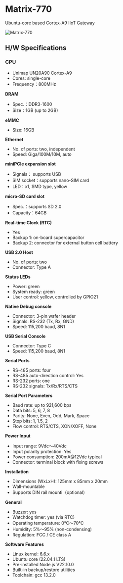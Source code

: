 # Matrix-770
Ubuntu-core based Cortex-A9 IIoT Gateway

![Matrix-770](./images/Matrix-770_02.jpg)

## H/W Specifications

### CPU
- Unimap UN20A90 Cortex-A9
- Cores: single-core
- Frequency：800MHz

**DRAM**
- Spec.：DDR3-1600
- Size：1GB (up to 2GB)

**eMMC**
- Size: 16GB

**Ethernet**
- No. of ports: two, independent
- Speed: Giga/100M/10M, auto

**miniPCIe expansion slot**
- Signals： supports USB
- SIM socket：supports nano-SIM card
- LED：x1, SMD type, yellow

**micro-SD card slot**
- Spec.：supports SD 2.0
- Capacity：64GB

**Real-time Clock (RTC)**
- Yes
- Backup 1: on-board supercapacitor
- Backup 2: connector for external button cell battery

**USB 2.0 Host**
- No. of ports: two
- Connector: Type A

**Status LEDs**
- Power: green
- System ready: green
- User control: yellow, controlled by GPIO21

**Native Debug console**
- Connector: 3-pin wafer header
- Signals: RS-232 (Tx, Rx, GND)
- Speed: 115,200 baud, 8N1

**USB Serial Console**
- Connector: Type C
- Speed: 115,200 baud, 8N1

**Serial Ports**
- RS-485 ports: four
- RS-485 auto-direction control: Yes
- RS-232 ports: one
- RS-232 signals: Tx/Rx/RTS/CTS

**Serial Port Parameters**
- Baud rate: up to 921,600 bps
- Data bits: 5, 6, 7, 8
- Parity: None, Even, Odd, Mark, Space
- Stop bits: 1, 1.5, 2
- Flow control: RTS/CTS, XON/XOFF, None

**Power Input**
- Input range: 9Vdc～40Vdc
- Input polarity protection: Yes
- Power consumption: 200mA@12Vdc typical
- Connector: terminal block with fixing screws

**Installation**
- Dimensions (WxLxH): 125mm x 85mm x 20mm
- Wall-mountable
- Supports DIN rail mounti（optional）

**General**
- Buzzer: yes
- Watchdog timer: yes (via RTC)
- Operating temperature: 0℃～70℃
- Humidity: 5%～95% (non-condensing)
- Regulation: FCC / CE class A

**Software Features**
- Linux kernel: 6.6.x
- Ubuntu core (22.04.1 LTS)
- Pre-installed Node.js V22.10.0
- Built-in backup/restore utilities
- Toolchain: gcc 13.2.0
